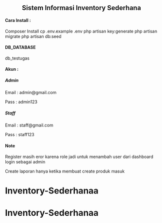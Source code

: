 <h2 align="center"> Sistem Informasi Inventory Sederhana</h2>

<h4>Cara Install : </h4>
Composer Install
cp .env.example .env
php artisan key:generate
php artisan migrate
php artisan db:seed

<h4>DB_DATABASE</h4>
<p>db_testugas</p>

<h4>Akun : </h4>
<h5><b>Admin</b></h5>
<p>Email : admin@gmail.com</p>
<p>Pass  : admin123</p>

<h5><b>Staff</b></h5>
<p>Email : staff@gmail.com</p>
<p>Pass  : staff123</p>

<h4>Note</h4>
<p>Register masih eror karena role jadi untuk menambah user dari dashboard login sebagai admin</p>
<p>Create laporan hanya ketika membuat create produk masuk</p>

# Inventory-Sederhanaa
# Inventory-Sederhanaa
